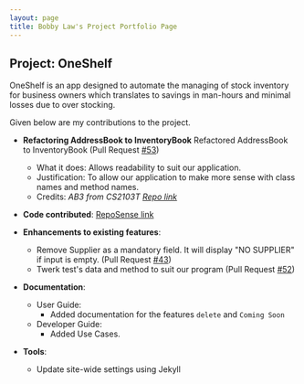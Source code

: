 ```yaml
---
layout: page
title: Bobby Law's Project Portfolio Page
---
```


## Project: OneShelf

OneShelf is an app designed to automate the managing of stock inventory for business owners which translates to savings in man-hours and minimal losses due to over stocking.

Given below are my contributions to the project.

* **Refactoring AddressBook to InventoryBook** Refactored AddressBook to InventoryBook (Pull Request [\#53](https://github.com/AY2021S1-CS2103T-T12-1/tp/pull/53))
  * What it does: Allows readability to suit our application.
  * Justification: To allow our application to make more sense with class names and method names.
  * Credits: *AB3 from CS2103T [Repo link](https://github.com/nus-cs2103-AY2021S1/tp)*
  
* **Code contributed**: [RepoSense link](https://nus-cs2103-ay2021s1.github.io/tp-dashboard/#breakdown=true&search=&sort=groupTitle&sortWithin=title&since=2020-08-14&timeframe=commit&mergegroup=&groupSelect=groupByRepos&checkedFileTypes=docs~functional-code~test-code~other&tabOpen=true&tabType=authorship&tabAuthor=zeranium97&tabRepo=AY2021S1-CS2103T-T12-1%2Ftp%5Bmaster%5D&authorshipIsMergeGroup=false&authorshipFileTypes=functional-code~test-code)

* **Enhancements to existing features**:
  * Remove Supplier as a mandatory field. It will display "NO SUPPLIER" if input is empty. (Pull Request [\#43](https://github.com/AY2021S1-CS2103T-T12-1/tp/pull/43))
  * Twerk test's data and method to suit our program (Pull Request [\#52](https://github.com/AY2021S1-CS2103T-T12-1/tp/pull/52))
  
* **Documentation**:
  * User Guide:
    * Added documentation for the features `delete` and `Coming Soon`
  * Developer Guide:
    * Added Use Cases.
    
* **Tools**:
  * Update site-wide settings using Jekyll

